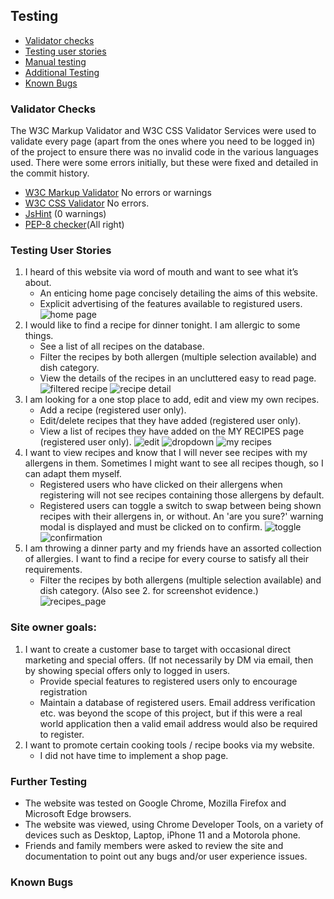 ## Testing

- [Validator checks](#validator-checks)
- [Testing user stories](#testing-user-stories)
- [Manual testing](#manual-function-testing)  
- [Additional Testing](#additional-testing)
- [Known Bugs](#known-bugs)
  
### Validator Checks

The W3C Markup Validator and W3C CSS Validator Services were used to validate every page (apart from the ones where you need to be logged in) of the project to ensure there was no invalid code in the various languages used. There were some errors initially, but these were fixed and detailed in the commit history. 

- [W3C Markup Validator](https://validator.w3.org/) No errors or warnings
- [W3C CSS Validator](https://jigsaw.w3.org/css-validator/) No errors.
- [JsHint](https://jshint.com/) (0 warnings)
- [PEP-8 checker](http://pep8online.com/)(All right)


### Testing User Stories

1. I heard of this website via word of mouth and want to see what it’s about.
    * An enticing home page concisely detailing the aims of this website.
    * Explicit advertising of the features available to registured users.
![home page](/documents/screenshots/home_page.PNG)
2. I would like to find a recipe for dinner tonight. I am allergic to some things. 
    * See a list of all recipes on the database.
    * Filter the recipes by both allergen (multiple selection available) and dish category.
    * View the details of the recipes in an uncluttered easy to read page.
![filtered recipe](/documents/screenshots/filtered_recipe.PNG)
![recipe detail](/documents/screenshots/recipe_page.PNG)
3. I am looking for a one stop place to add, edit and view my own recipes.
    * Add a recipe (registered user only).
    * Edit/delete recipes that they have added (registered user only).
    * View a list of recipes they have added on the MY RECIPES page (registered user only).
 ![edit](/documents/screenshots/edit_recipe.PNG)
 ![dropdown](/documents/screenshots/dropdown.PNG)
 ![my recipes](/documents/screenshots/my_recipes.PNG)
4. I want to view recipes and know that I will never see recipes with my allergens in them. Sometimes I might want to see all recipes though, so I can adapt them myself.
    * Registered users who have clicked on their allergens when registering will not see recipes containing those allergens by default.
    * Registered users can toggle a switch to swap between being shown recipes with their allergens in, or without. An 'are you sure?' warning modal is displayed and must be clicked on to confirm.
 ![toggle](/documents/screenshots/hide_ally_on.PNG)
 ![confirmation](/documents/screenshots/confirmation_show_allergens.PNG)
5. I am throwing a dinner party and my friends have an assorted collection of allergies. I want to find a recipe for every course to satisfy all their requirements.
    * Filter the recipes by both allergens (multiple selection available) and dish category. (Also see 2. for screenshot evidence.) 
![recipes_page](/documents/screenshots/recipes_page.PNG)


### Site owner goals:
1. I want to create a customer base to target with occasional direct marketing and special offers. (If not necessarily by DM via email, then by showing special offers only to logged in users.
    * Provide special features to registered users only to encourage registration
    * Maintain a database of registered users. Email address verification etc. was beyond the scope of this project, but if this were a real world application then a valid email address would also be required to register.
2. I want to promote certain cooking tools / recipe books via my website.
    * I did not have time to implement a shop page.



### Further Testing

-   The website was tested on Google Chrome, Mozilla Firefox and Microsoft Edge browsers.
-   The website was viewed, using Chrome Developer Tools, on a variety of devices such as Desktop, Laptop, iPhone 11 and a Motorola phone.
-   Friends and family members were asked to review the site and documentation to point out any bugs and/or user experience issues.

### Known Bugs
